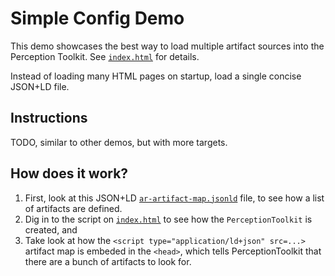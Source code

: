 # Simple Config Demo

This demo showcases the best way to load multiple artifact sources into the Perception Toolkit.  See [`index.html`](./index.html) for details.

Instead of loading many HTML pages on startup, load a single concise JSON+LD file.

## Instructions

TODO, similar to other demos, but with more targets.

## How does it work?

1. First, look at this JSON+LD [`ar-artifact-map.jsonld`](./ar-artifact-map.jsonld) file, to see how a list of artifacts are defined.
2. Dig in to the script on [`index.html`](./index.html) to see how the `PerceptionToolkit` is created, and
3. Take look at how the `<script type="application/ld+json" src=...>` artifact map is embeded in the `<head>`, which tells PerceptionToolkit that there are a bunch of artifacts to look for.
